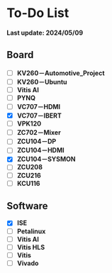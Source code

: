# To-Do List

**Last update: 2024/05/09**

## Board

- [ ] **KV260－Automotive_Project**
- [ ] **KV260－Ubuntu**
- [ ] **Vitis AI**
- [ ] **PYNQ**
- [ ] **VC707－HDMI**
- [x] **VC707－IBERT**
- [ ] **VPK120**
- [ ] **ZC702－Mixer**
- [ ] **ZCU104－DP**
- [ ] **ZCU104－HDMI**
- [x] **ZCU104－SYSMON**
- [ ] **ZCU208**
- [ ] **ZCU216**
- [ ] **KCU116**

## Software

- [x] **ISE**
- [ ] **Petalinux**
- [ ] **Vitis AI**
- [ ] **Vitis HLS**
- [ ] **Vitis**
- [ ] **Vivado**
